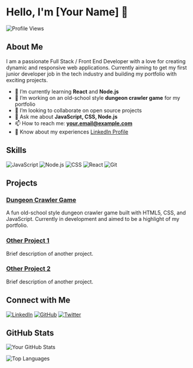# Hello, I'm [Your Name] 👋

![Profile Views](https://komarev.com/ghpvc/?username=j-wampler&style=flat-square)

## About Me

I am a passionate Full Stack / Front End Developer with a love for creating dynamic and responsive web applications. Currently aiming to get my first junior developer job in the tech industry and building my portfolio with exciting projects.

- 🌱 I’m currently learning **React** and **Node.js**
- 🔭 I’m working on an old-school style **dungeon crawler game** for my portfolio
- 👯 I’m looking to collaborate on open source projects
- 💬 Ask me about **JavaScript, CSS, Node.js**
- 📫 How to reach me: **your.email@example.com**
- 📄 Know about my experiences [LinkedIn Profile](https://www.linkedin.com/in/your-profile)

## Skills

![JavaScript](https://img.shields.io/badge/-JavaScript-black?style=flat-square&logo=javascript)
![Node.js](https://img.shields.io/badge/-Node.js-black?style=flat-square&logo=node.js)
![CSS](https://img.shields.io/badge/-CSS-black?style=flat-square&logo=css3)
![React](https://img.shields.io/badge/-React-black?style=flat-square&logo=react)
![Git](https://img.shields.io/badge/-Git-black?style=flat-square&logo=git)

## Projects

### [Dungeon Crawler Game](https://j-wampler.github.io/portfolio-website/)
A fun old-school style dungeon crawler game built with HTML5, CSS, and JavaScript. Currently in development and aimed to be a highlight of my portfolio.

### [Other Project 1](https://github.com/j-wampler/other-project-1)
Brief description of another project.

### [Other Project 2](https://github.com/j-wampler/other-project-2)
Brief description of another project.

## Connect with Me

[![LinkedIn](https://img.shields.io/badge/LinkedIn-blue?style=flat-square&logo=linkedin)](https://www.linkedin.com/in/your-profile)
[![GitHub](https://img.shields.io/badge/GitHub-black?style=flat-square&logo=github)](https://github.com/j-wampler)
[![Twitter](https://img.shields.io/badge/Twitter-blue?style=flat-square&logo=twitter)](https://twitter.com/your-profile)

## GitHub Stats

![Your GitHub Stats](https://github-readme-stats.vercel.app/api?username=j-wampler&show_icons=true&theme=radical)

![Top Languages](https://github-readme-stats.vercel.app/api/top-langs/?username=j-wampler&layout=compact&theme=radical)
